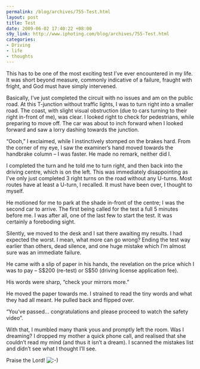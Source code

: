 ```yaml
--- 
permalink: /blog/archives/755-Test.html
layout: post
title: Test
date: 2009-06-02 17:40:22 +08:00
s9y_link: http://www.iphoting.com/blog/archives/755-Test.html
categories: 
- Driving
- life
- thoughts
---
```

<p class="whiteline"><p>This has to be one of the most exciting test I&#8217;ve ever encountered in my life. It was short beyond measure, commonly indicative of a failure, fraught with fright, and God must have simply intervened.</p>
</p><p class="whiteline"><p>Basically, I&#8217;ve just completed the circuit with no issues and am on the public road. At this T-junction without traffic lights, I was to turn right into a smaller road. The coast, with slight visual obstruction (due to cars turning to their right in-front of me), was clear. I looked right to check for pedestrians, while preparing to move off. The car was about to inch forward when I looked forward and saw a lorry dashing towards the junction.</p>
</p><p class="whiteline"><p>&#8220;Oooh,&#8221; I exclaimed, while I instinctively stomped on the brakes hard. From the corner of my eye, I saw the examiner&#8217;s hand moved towards the handbrake column – I was faster. He made no remark, neither did I.</p>
</p><p class="whiteline"><p>I completed the turn and he told me to turn right, and then back into the driving centre, which is on the left. This was immediately disappointing as I&#8217;ve only just completed 3 right turns on the road without any U-turns. Most routes have at least a U-turn, I recalled. It must have been over, I thought to myself.</p>
</p><p class="whiteline"><p>He motioned for me to park at the shade in-front of the centre; I was the second car to arrive. The first being called for the test a full 5 minutes before me. I was after all, one of the last few to start the test. It was certainly a foreboding sight.</p>
</p><p class="whiteline"><p>Silently, we moved to the desk and I sat there awaiting my results. I had expected the worst. I mean, what more can go wrong? Ending the test way earlier than others, dead silence, and one huge mistake which I&#8217;m almost sure was an immediate failure.</p>
</p><p class="whiteline"><p>He came with a slip of paper in his hands, the revelation on the price which I was to pay – S$200 (re-test) or S$50 (driving license application fee).</p>
</p><p class="whiteline"><p>His words were sharp, &#8220;check your mirrors more.&#8221;</p>
</p><p class="whiteline"><p>He moved the paper towards me. I strained to read the tiny words and what they had all meant. He pulled back and flipped over.</p>
</p><p class="whiteline"><p>&#8220;You&#8217;ve passed... congratulations and please proceed to watch the safety video&#8221;.</p>
</p><p class="whiteline"><p>With that, I mumbled many thank yous and promptly left the room. Was I dreaming? I dropped my mother a quick phone call, and realised that she couldn&#8217;t read my mind (and thus it isn&#8217;t a dream). I scanned the mistakes list and didn&#8217;t see what I thought I&#8217;ll see.</p>
</p><p class="break"><p>Praise the Lord! <img src="http://static-s3.iphoting.com/blog/templates/default/img/emoticons/smile.png" alt=":-)" style="display: inline; vertical-align: bottom;" class="emoticon" /></p></p>
